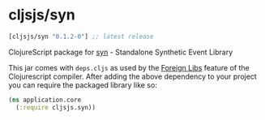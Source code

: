 # cljsjs/syn
[](dependency)
```clojure
[cljsjs/syn "0.1.2-0"] ;; latest release
```
[](/dependency)

ClojureScript package for [syn](syn) - Standalone Synthetic Event Library

This jar comes with `deps.cljs` as used by the [Foreign Libs][flibs] feature
of the Clojurescript compiler. After adding the above dependency to your project
you can require the packaged library like so:

```clojure
(ns application.core
  (:require cljsjs.syn))
```
[syn]: https://github.com/bitovi/syn
[flibs]: https://github.com/clojure/clojurescript/wiki/Packaging-Foreign-Dependencies
